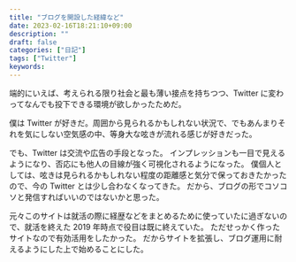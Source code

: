 ```yaml
---
title: "ブログを開設した経緯など"
date: 2023-02-16T18:21:10+09:00
description: ""
draft: false
categories: ["日記"]
tags: ["Twitter"]
keywords:
---
```


端的にいえば、考えられる限り社会と最も薄い接点を持ちつつ、Twitter に変わってなんでも投下できる環境が欲しかったためだ。

<!--more-->

僕は Twitter が好きだ。周囲から見られるかもしれない状況で、でもあんまりそれを気にしない空気感の中、等身大な呟きが流れる感じが好きだった。

でも、Twitter は交流や広告の手段となった。
インプレッションも一目で見えるようになり、否応にも他人の目線が強く可視化されるようになった。
僕個人としては、呟きは見られるかもしれない程度の距離感と気分で保っておきたかったので、今の Twitter とは少し合わなくなってきた。
だから、ブログの形でコソコソと発信すればいいのではないかと思った。

元々このサイトは就活の際に経歴などをまとめるために使っていたに過ぎないので、就活を終えた 2019 年時点で役目は既に終えていた。
ただせっかく作ったサイトなので有効活用をしたかった。
だからサイトを拡張し、ブログ運用に耐えるようにした上で始めることにした。
